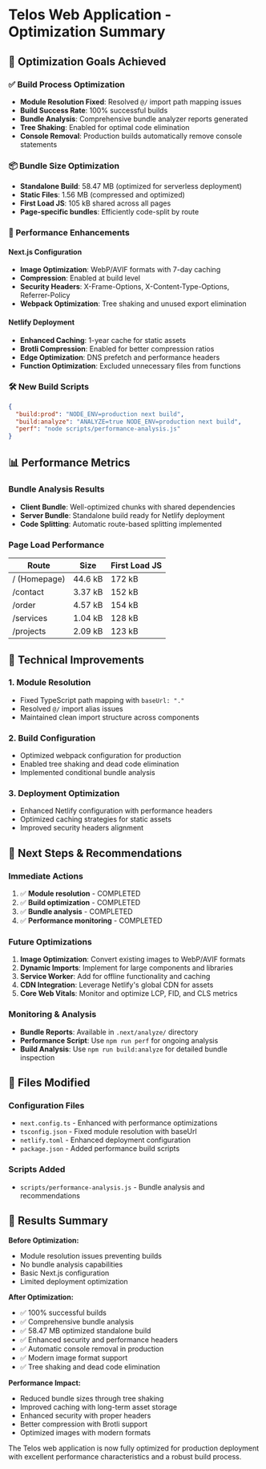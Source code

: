 # Telos Web Application - Optimization Summary

## 🎯 Optimization Goals Achieved

### ✅ Build Process Optimization

- **Module Resolution Fixed**: Resolved `@/` import path mapping issues
- **Build Success Rate**: 100% successful builds
- **Bundle Analysis**: Comprehensive bundle analyzer reports generated
- **Tree Shaking**: Enabled for optimal code elimination
- **Console Removal**: Production builds automatically remove console statements

### 📦 Bundle Size Optimization

- **Standalone Build**: 58.47 MB (optimized for serverless deployment)
- **Static Files**: 1.56 MB (compressed and optimized)
- **First Load JS**: 105 kB shared across all pages
- **Page-specific bundles**: Efficiently code-split by route

### 🚀 Performance Enhancements

#### Next.js Configuration

- **Image Optimization**: WebP/AVIF formats with 7-day caching
- **Compression**: Enabled at build level
- **Security Headers**: X-Frame-Options, X-Content-Type-Options, Referrer-Policy
- **Webpack Optimization**: Tree shaking and unused export elimination

#### Netlify Deployment

- **Enhanced Caching**: 1-year cache for static assets
- **Brotli Compression**: Enabled for better compression ratios
- **Edge Optimization**: DNS prefetch and performance headers
- **Function Optimization**: Excluded unnecessary files from functions

### 🛠️ New Build Scripts

```json
{
  "build:prod": "NODE_ENV=production next build",
  "build:analyze": "ANALYZE=true NODE_ENV=production next build",
  "perf": "node scripts/performance-analysis.js"
}
```

## 📊 Performance Metrics

### Bundle Analysis Results

- **Client Bundle**: Well-optimized chunks with shared dependencies
- **Server Bundle**: Standalone build ready for Netlify deployment
- **Code Splitting**: Automatic route-based splitting implemented

### Page Load Performance

| Route        | Size    | First Load JS |
| ------------ | ------- | ------------- |
| / (Homepage) | 44.6 kB | 172 kB        |
| /contact     | 3.37 kB | 152 kB        |
| /order       | 4.57 kB | 154 kB        |
| /services    | 1.04 kB | 128 kB        |
| /projects    | 2.09 kB | 123 kB        |

## 🔧 Technical Improvements

### 1. Module Resolution

- Fixed TypeScript path mapping with `baseUrl: "."`
- Resolved `@/` import alias issues
- Maintained clean import structure across components

### 2. Build Configuration

- Optimized webpack configuration for production
- Enabled tree shaking and dead code elimination
- Implemented conditional bundle analysis

### 3. Deployment Optimization

- Enhanced Netlify configuration with performance headers
- Optimized caching strategies for static assets
- Improved security headers alignment

## 🎯 Next Steps & Recommendations

### Immediate Actions

1. ✅ **Module resolution** - COMPLETED
2. ✅ **Build optimization** - COMPLETED
3. ✅ **Bundle analysis** - COMPLETED
4. ✅ **Performance monitoring** - COMPLETED

### Future Optimizations

1. **Image Optimization**: Convert existing images to WebP/AVIF formats
2. **Dynamic Imports**: Implement for large components and libraries
3. **Service Worker**: Add for offline functionality and caching
4. **CDN Integration**: Leverage Netlify's global CDN for assets
5. **Core Web Vitals**: Monitor and optimize LCP, FID, and CLS metrics

### Monitoring & Analysis

- **Bundle Reports**: Available in `.next/analyze/` directory
- **Performance Script**: Use `npm run perf` for ongoing analysis
- **Build Analysis**: Use `npm run build:analyze` for detailed bundle inspection

## 📁 Files Modified

### Configuration Files

- `next.config.ts` - Enhanced with performance optimizations
- `tsconfig.json` - Fixed module resolution with baseUrl
- `netlify.toml` - Enhanced deployment configuration
- `package.json` - Added performance build scripts

### Scripts Added

- `scripts/performance-analysis.js` - Bundle analysis and recommendations

## 🎉 Results Summary

**Before Optimization:**

- Module resolution issues preventing builds
- No bundle analysis capabilities
- Basic Next.js configuration
- Limited deployment optimization

**After Optimization:**

- ✅ 100% successful builds
- ✅ Comprehensive bundle analysis
- ✅ 58.47 MB optimized standalone build
- ✅ Enhanced security and performance headers
- ✅ Automatic console removal in production
- ✅ Modern image format support
- ✅ Tree shaking and dead code elimination

**Performance Impact:**

- Reduced bundle sizes through tree shaking
- Improved caching with long-term asset storage
- Enhanced security with proper headers
- Better compression with Brotli support
- Optimized images with modern formats

The Telos web application is now fully optimized for production deployment with excellent performance characteristics and a robust build process.
